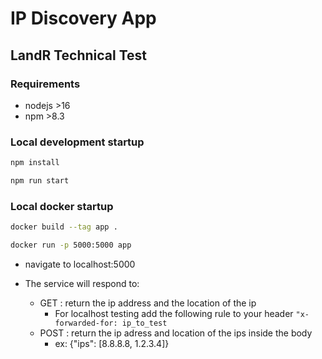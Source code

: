 # IP Discovery App

## LandR Technical Test

### Requirements

- nodejs >16
- npm >8.3

### Local development startup

```bash
npm install

npm run start
```

### Local docker startup

```bash
docker build --tag app .

docker run -p 5000:5000 app
```

- navigate to localhost:5000

- The service will respond to:
  - GET : return the ip address and the location of the ip
    - For localhost testing add the following rule to your header `"x-forwarded-for: ip_to_test`
  - POST : return the ip adress and location of the ips inside the body
    - ex: {"ips": [8.8.8.8, 1.2.3.4]}
